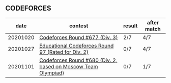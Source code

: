 ## CODEFORCES

| date | contest | result | after match |
|  ----  | ---- | ---- | ----- |
| 20201020 | [Codeforces Round #677 (Div. 3)](https://codeforces.com/contest/1433/problems) | 2/7 | 4/7 |
| 20201027 | [Educational Codeforces Round 97 (Rated for Div. 2)](https://codeforces.com/contest/1437/problems) | 0/7 | 4/7 |
| 20201101 | [Codeforces Round #680 (Div. 2, based on Moscow Team Olympiad)](https://codeforces.com/contest/1445/problems) | 0/7 | 1/7 |
